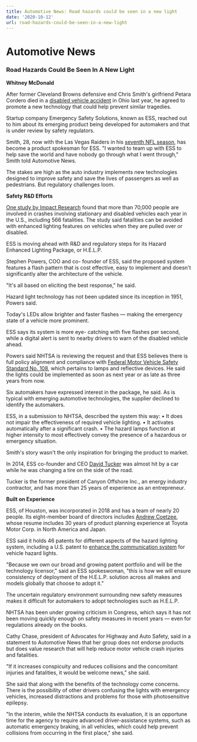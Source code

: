 ```yaml
---
title: Automotive News: Road hazards could be seen in a new light
date: '2020-10-12'
url: road-hazards-could-be-seen-in-a-new-light
---
```

# Automotive News #

### Road Hazards Could Be Seen In A New Light ###

**Whitney McDonald**

After former Cleveland Browns defensive end Chris Smith's girlfriend Petara Cordero died in a [disabled vehicle accident](https://www.news5cleveland.com/news/local-news/cleveland-metro/police-not-charging-driver-who-struck-killed-browns-players-girlfriend-in-sept) in Ohio last year, he agreed to promote a new technology that could help prevent similar tragedies.

Startup company Emergency Safety Solutions, known as ESS, reached out to him about its emerging product being developed for automakers and that is under review by safety regulators.

Smith, 28, now with the Las Vegas Raiders in his [seventh NFL season](https://www.nfl.com/players/chris-smith/), has become a product spokesman for ESS. "I wanted to team up with ESS to help save the world and have nobody go through what I went through," Smith told Automotive News. 

The stakes are high as the auto industry implements new technologies designed to improve safety and save the lives of passengers as well as pedestrians. But regulatory challenges loom.

**Safety R&D Efforts**

[One study by Impact Research](https://www.impactresearchinc.com/wp-content/uploads/2020/08/Spicer-et-al_2020_Frequency-and-Cost-of-Crashes-Fatalities-and-Injuries-Involving-Disabled-Vehicles-1.pdf) found that more than 70,000 people are involved in crashes involving stationary and disabled vehicles each year in the U.S., including 566 fatalities. The study said fatalities can be avoided with enhanced lighting features on vehicles when they are pulled over or disabled.

ESS is moving ahead with R&D and regulatory steps for its Hazard Enhanced Lighting Package, or H.E.L.P.

Stephen Powers, COO and co- founder of ESS, said the proposed system features a flash pattern that is cost effective, easy to implement and doesn't significantly alter the architecture of the vehicle.

"It's all based on eliciting the best response," he said.

Hazard light technology has not been updated since its inception in 1951, Powers said.

Today's LEDs allow brighter and faster flashes — making the emergency state of a vehicle more prominent.

ESS says its system is more eye- catching with five flashes per second, while a digital alert is sent to nearby drivers to warn of the disabled vehicle ahead.

Powers said NHTSA is reviewing the request and that ESS believes there is full policy alignment and compliance with [Federal Motor Vehicle Safety Standard No. 108](https://www.govinfo.gov/content/pkg/CFR-2004-title49-vol5/xml/CFR-2004-title49-vol5-sec571-108.xml), which pertains to lamps and reflective devices. He said the lights could be implemented as soon as next year or as late as three years from now.

Six automakers have expressed interest in the package, he said. As is typical with emerging automotive technologies, the supplier declined to identify the automakers.

ESS, in a submission to NHTSA, described the system this way:
•	It does not impair the effectiveness of required vehicle lighting.
•	It activates automatically after a significant crash.
•	The hazard lamps function at higher intensity to most effectively convey the presence of a hazardous or emergency situation.

Smith's story wasn't the only inspiration for bringing the product to market.

In 2014, ESS co-founder and CEO [David Tucker](https://www.linkedin.com/in/david-tucker-a0857a/) was almost hit by a car while he was changing a tire on the side of the road.

Tucker is the former president of Canyon Offshore Inc., an energy industry contractor, and has more than 25 years of experience as an entrepreneur.

**Built on Experience**

ESS, of Houston, was incorporated in 2018 and has a team of nearly 20 people. Its eight-member board of directors includes [Andrew Coetzee](https://www.linkedin.com/in/andrew-coetzee-2b13b3a/), whose resume includes 30 years of product planning experience at Toyota Motor Corp. in North America and Japan.

ESS said it holds 46 patents for different aspects of the hazard lighting system, including a U.S. patent to [enhance the communication system](http://patft.uspto.gov/netacgi/nph-Parser?Sect1=PTO1&Sect2=HITOFF&d=PALL&p=1&u=%2Fnetahtml%2FPTO%2Fsrchnum.htm&r=1&f=G&l=50&s1=9,481,331.PN.&OS=PN/9,481,331&RS=PN/9,481,331) for vehicle hazard lights.

"Because we own our broad and growing patent portfolio and will be the technology licensor," said an ESS spokeswoman, "this is how we will ensure consistency of deployment of the H.E.L.P. solution across all makes and models globally that choose to adopt it."

The uncertain regulatory environment surrounding new safety measures makes it difficult for automakers to adopt technologies such as H.E.L.P.

NHTSA has been under growing criticism in Congress, which says it has not been moving quickly enough on safety measures in recent years — even for regulations already on the books.

Cathy Chase, president of Advocates for Highway and Auto Safety, said in a statement to Automotive News that her group does not endorse products but does value research that will help reduce motor vehicle crash injuries and fatalities.

"If it increases conspicuity and reduces collisions and the concomitant injuries and fatalities, it would be welcome news," she said.

She said that along with the benefits of the technology come concerns. There is the possibility of other drivers confusing the lights with emergency vehicles, increased distractions and problems for those with photosensitive epilepsy.

"In the interim, while the NHTSA conducts its evaluation, it is an opportune time for the agency to require advanced driver-assistance systems, such as automatic emergency braking, in all vehicles, which could help prevent collisions from occurring in the first place," she said.
